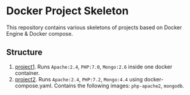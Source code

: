 # Docker Project Skeleton
This repository contains various skeletons of projects based on Docker Engine & Docker compose.

## Structure
1. [project1](https://github.com/NeeONCorp/docker-project-skeleton/tree/master/project1). Runs `Apache:2.4`, `PHP:7.0`, `Mongo:2.6` inside one docker container.
2. [project2](https://github.com/NeeONCorp/docker-project-skeleton/tree/master/project2). Runs `Apache:2.4`, `PHP:7.2`, `Mongo:4.4` using docker-compose.yaml. Contains the following images: `php-apache2`, `mongodb`.